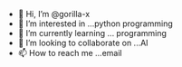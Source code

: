 - 👋 Hi, I’m @gorilla-x
- 👀 I’m interested in ...python programming
- 🌱 I’m currently learning ... programming
- 💞️ I’m looking to collaborate on ...AI
- 📫 How to reach me ...email

<!---
gorilla-x/gorilla-x is a ✨ special ✨ repository because its `README.md` (this file) appears on your GitHub profile.
You can click the Preview link to take a look at your changes.
--->

